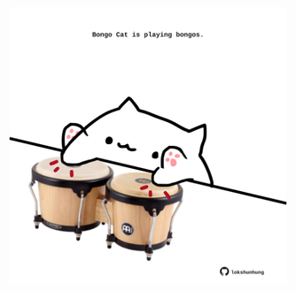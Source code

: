 <!-- built at 22/12/2024, 02:25:30 UTC -->
<p align="center">
  <img width="500" height="500" src="./ReadmeImage.svg">
</p>
